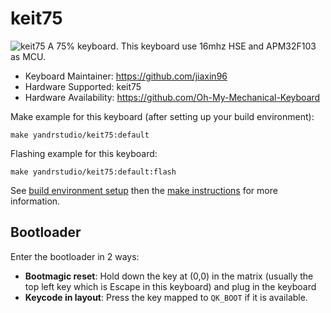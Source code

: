 # keit75

![keit75](https://i.imgur.com/LzCxxnZh.png)
A 75% keyboard.
This keyboard use 16mhz HSE and APM32F103 as MCU.

- Keyboard Maintainer: https://github.com/jiaxin96
- Hardware Supported: keit75
- Hardware Availability: https://github.com/Oh-My-Mechanical-Keyboard

Make example for this keyboard (after setting up your build environment):

    make yandrstudio/keit75:default

Flashing example for this keyboard:

    make yandrstudio/keit75:default:flash
See [build environment setup](https://docs.qmk.fm/#/getting_started_build_tools) then the [make instructions](https://docs.qmk.fm/#/getting_started_make_guide) for more information.

## Bootloader

Enter the bootloader in 2 ways:

- **Bootmagic reset**: Hold down the key at (0,0) in the matrix (usually the top left key which is Escape in this keyboard) and plug in the keyboard
- **Keycode in layout**: Press the key mapped to `QK_BOOT` if it is available.
